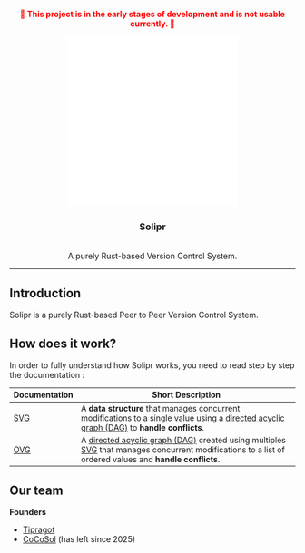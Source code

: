<a id="readme-top"></a>
<div align="center">
  <p align="center" style="color: red; font-weight: bold;">
    🚧 This project is in the early stages of development and is not usable currently. 🚧
  </p>
</div>

<div align="center">
  <img src="logo/logo.svg" alt="Logo" width="300"></p>
  <h3 align="center">Solipr</h3>
  <p align="center">
    <br />
    A purely Rust-based Version Control System.
  </p>
</div>

---

## Introduction
Solipr is a purely Rust-based Peer to Peer Version Control System.

## How does it work?

In order to fully understand how Solipr works, you need to read step by step the documentation :

| **Documentation** | **Short Description** |
|-------------------|-----------------------|
| [SVG](docs/svg.md) | A **data structure** that manages concurrent modifications to a single value using a [directed acyclic graph (DAG)](https://en.wikipedia.org/wiki/Directed_acyclic_graph) to **handle conflicts**. |
| [OVG](docs/ovg.md) | A [directed acyclic graph (DAG)](https://en.wikipedia.org/wiki/Directed_acyclic_graph) created using multiples [SVG](docs/svg.md) that manages concurrent modifications to a list of ordered values and **handle conflicts**. |

## Our team

**Founders**

- [Tipragot](https://github.com/tipragot)
- [CoCoSol](https://cocosol.dev) (has left since 2025)

